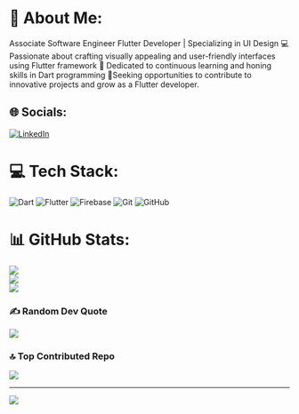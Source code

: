 # 💫 About Me:
Associate Software Engineer  Flutter Developer | Specializing in UI Design 💻 Passionate about crafting visually appealing and user-friendly interfaces using Flutter framework 🎨 Dedicated to continuous learning and honing skills in Dart programming 📱Seeking opportunities to contribute to innovative projects and grow as a Flutter developer.


## 🌐 Socials:
[![LinkedIn](https://img.shields.io/badge/LinkedIn-%230077B5.svg?logo=linkedin&logoColor=white)](https://linkedin.com/in/https://pk.linkedin.com/in/talib-jameel-3622a6226) 

# 💻 Tech Stack:
![Dart](https://img.shields.io/badge/dart-%230175C2.svg?style=for-the-badge&logo=dart&logoColor=white) ![Flutter](https://img.shields.io/badge/Flutter-%2302569B.svg?style=for-the-badge&logo=Flutter&logoColor=white) ![Firebase](https://img.shields.io/badge/firebase-%23039BE5.svg?style=for-the-badge&logo=firebase) ![Git](https://img.shields.io/badge/git-%23F05033.svg?style=for-the-badge&logo=git&logoColor=white) ![GitHub](https://img.shields.io/badge/github-%23121011.svg?style=for-the-badge&logo=github&logoColor=white)
# 📊 GitHub Stats:
![](https://github-readme-stats.vercel.app/api?username=talib-vordx&theme=default&hide_border=false&include_all_commits=false&count_private=false)<br/>
![](https://github-readme-streak-stats.herokuapp.com/?user=talib-vordx&theme=default&hide_border=false)<br/>
![](https://github-readme-stats.vercel.app/api/top-langs/?username=talib-vordx&theme=default&hide_border=false&include_all_commits=false&count_private=false&layout=compact)

### ✍️ Random Dev Quote
![](https://quotes-github-readme.vercel.app/api?type=horizontal&theme=radical)

### 🔝 Top Contributed Repo
![](https://github-contributor-stats.vercel.app/api?username=talib-vordx&limit=5&theme=dark&combine_all_yearly_contributions=true)

---
[![](https://visitcount.itsvg.in/api?id=talib-vordx&icon=0&color=0)](https://visitcount.itsvg.in)

<!-- Proudly created with GPRM ( https://gprm.itsvg.in ) -->
